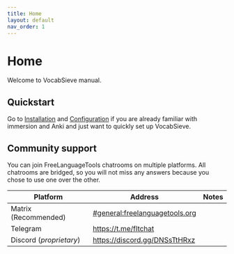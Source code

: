 ```yaml
---
title: Home
layout: default
nav_order: 1
---
```

# Home

Welcome to VocabSieve manual.

## Quickstart

Go to [Installation]({{site.baseurl}}/installation.html) and [Configuration]({{site.baseurl}}/configuration.html) 
if you are already familiar with immersion and Anki and just want to quickly set up VocabSieve.

## Community support

You can join FreeLanguageTools chatrooms on multiple platforms. All chatrooms are bridged, so you will not miss any answers because you chose to use one over the other.

| Platform                | Address                         | Notes |
|  ---                    |    ----                         | ---   |
| Matrix (Recommended)    | [#general:freelanguagetools.org](https://matrix.to/#/#general:freelanguagetools.org)  |       |
| Telegram                | <https://t.me/fltchat>          |       |
| Discord (*proprietary*) | <https://discord.gg/DNSsTtHRxz>              |       |